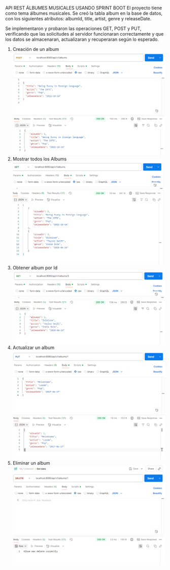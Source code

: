 API REST ÁLBUMES MUSICALES USANDO SPRINT BOOT 
El proyecto tiene como tema álbumes musicales. Se creó la tabla album en la base de datos, con los siguientes atributos: albumId, title, artist, genre y releaseDate.

Se implementaron y probaron las operaciones GET, POST y PUT, verificando que las solicitudes al servidor funcionaran correctamente y que los datos se almacenaran, actualizaran y recuperaran según lo esperado.

1. Creación de un album
   ![](src/CreateAlbum.png)
2. Mostrar todos los Albums
   ![](src/AllAlbums.png)
3. Obtener album por Id
   ![](src/AlbumById.png)
4. Actualizar un album
   ![](src/UpdateAlbum.png)
5. Eliminar un album
     ![](src/DeleteAlbum.png)
 
